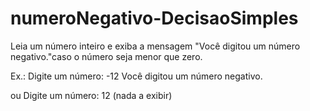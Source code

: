 # numeroNegativo-DecisaoSimples
Leia um número inteiro e exiba a mensagem "Você digitou um número negativo."caso o número seja menor que zero.  

Ex.:  Digite um número: -12 Você digitou um número negativo. 

ou  Digite um número: 12 (nada a exibir)
